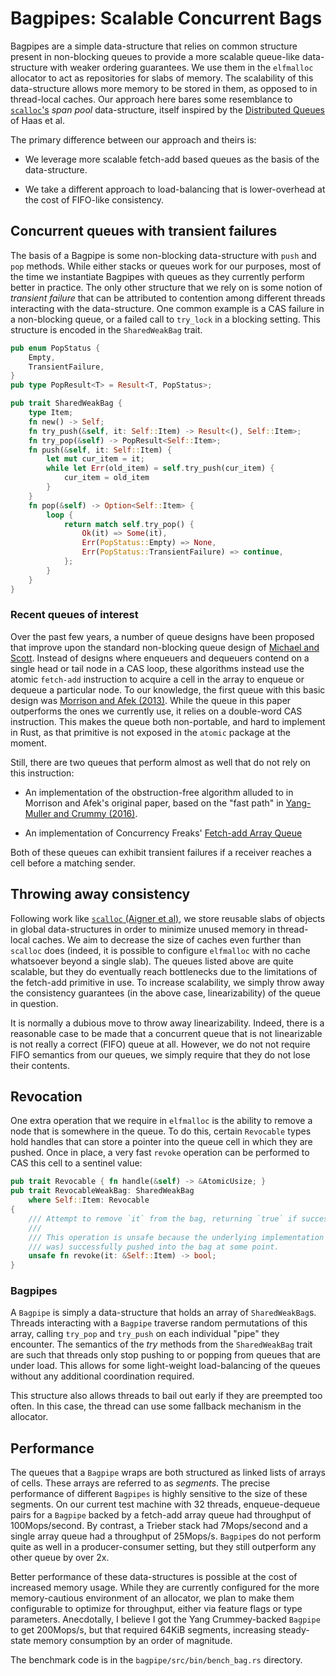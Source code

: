 # Bagpipes: Scalable Concurrent Bags

Bagpipes are a simple data-structure that relies on common structure present in
non-blocking queues to provide a more scalable queue-like data-structure with
weaker ordering guarantees. We use them in the `elfmalloc` allocator to act as
repositories for slabs of memory. The scalability of this data-structure allows
more memory to be stored in them, as opposed to in thread-local caches. Our
approach here bares some resemblance to [`scalloc`'s](https://arxiv.org/pdf/1503.09006.pdf)
*span pool* data-structure, itself inspired by the [Distributed Queues](https://www.semanticscholar.org/paper/Distributed-queues-in-shared-memory-multicore-perf-Haas-Lippautz/3c1e0e9c5b774f8d1b7522e7b7ea90634b1e252a)
of Haas et al.

The primary difference between our approach and theirs is:

* We leverage more scalable fetch-add based queues as the basis of the
  data-structure.

* We take a different approach to load-balancing that is lower-overhead at the
  cost of FIFO-like consistency.

## Concurrent queues with transient failures
The basis of a Bagpipe is some non-blocking data-structure with `push` and `pop`
methods. While either stacks or queues work for our purposes, most of the time
we instantiate Bagpipes with queues as they currently perform better in
practice. The only other structure that we rely on is some notion of *transient
failure* that can be attributed to contention among different threads
interacting with the data-structure. One common example is a CAS failure in a
non-blocking queue, or a failed call to `try_lock` in a blocking setting. This
structure is encoded in the `SharedWeakBag` trait. 

```rust
pub enum PopStatus {
    Empty,
    TransientFailure,
}
pub type PopResult<T> = Result<T, PopStatus>;

pub trait SharedWeakBag {
    type Item;
    fn new() -> Self;
    fn try_push(&self, it: Self::Item) -> Result<(), Self::Item>;
    fn try_pop(&self) -> PopResult<Self::Item>;
    fn push(&self, it: Self::Item) {
        let mut cur_item = it;
        while let Err(old_item) = self.try_push(cur_item) {
            cur_item = old_item
        }
    }
    fn pop(&self) -> Option<Self::Item> {
        loop {
            return match self.try_pop() {
                Ok(it) => Some(it),
                Err(PopStatus::Empty) => None,
                Err(PopStatus::TransientFailure) => continue,
            };
        }
    }
}
```

### Recent queues of interest

Over the past few years, a number of queue designs have been proposed that
improve upon the standard non-blocking queue design of [Michael and
Scott](https://www.research.ibm.com/people/m/michael/podc-1996.pdf). Instead of
designs where enqueuers and dequeuers contend on a single head or tail node in a
CAS loop, these algorithms instead use the atomic `fetch-add` instruction to
acquire a cell in the array to enqueue or dequeue a particular node. To our
knowledge, the first queue with this basic design was [Morrison and Afek
(2013)](http://www.cs.tau.ac.il/~mad/publications/ppopp2013-x86queues.pdf).
While the queue in this paper outperforms the ones we currently use, it relies
on a double-word CAS instruction. This makes the queue both non-portable, and
hard to implement in Rust, as that primitive is not exposed in the `atomic`
package at the moment.

Still, there are two queues that perform almost as well that do not rely on this
instruction:

* An implementation of the obstruction-free algorithm alluded to in Morrison and
  Afek's original paper, based on the "fast path" in [Yang-Muller and Crummy
  (2016)](http://chaoran.me/assets/pdf/wfq-ppopp16.pdf).

* An implementation of Concurrency Freaks' [Fetch-add Array Queue](http://concurrencyfreaks.blogspot.com/2016/11/faaarrayqueue-mpmc-lock-free-queue-part.html)

Both of these queues can exhibit transient failures if a receiver reaches a cell
before a matching sender.

## Throwing away consistency

Following work like [`scalloc` (Aigner et al)](https://arxiv.org/abs/1503.09006),
we store reusable slabs of objects in global data-structures in order to
minimize unused memory in thread-local caches. We aim to decrease the size of
caches even further than `scalloc` does (indeed, it is possible to configure
`elfmalloc` with no cache whatsoever beyond a single slab). The queues listed
above are quite scalable, but they do eventually reach bottlenecks due to the
limitations of the fetch-add primitive in use. To increase scalability, we
simply throw away the consistency guarantees (in the above case,
linearizability) of the queue in question.

It is normally a dubious move to throw away linearizability. Indeed, there is a
reasonable case to be made that a concurrent queue that is not linearizable is
not really a correct (FIFO) queue at all. However, we do not not require FIFO
semantics from our queues, we simply require that they do not lose their
contents. 

## Revocation

One extra operation that we require in `elfmalloc` is the ability to remove a
node that is somewhere in the queue. To do this, certain `Revocable` types hold
handles that can store a pointer into the queue cell in which they are pushed.
Once in place, a very fast `revoke` operation can be performed to CAS this cell
to a sentinel value:

```rust
pub trait Revocable { fn handle(&self) -> &AtomicUsize; }
pub trait RevocableWeakBag: SharedWeakBag
    where Self::Item: Revocable
{
    /// Attempt to remove `it` from the bag, returning `true` if successful.
    ///
    /// This operation is unsafe because the underlying implementation may assume that `it` is (or
    /// was) successfully pushed into the bag at some point.
    unsafe fn revoke(it: &Self::Item) -> bool;
}
```

### Bagpipes

A `Bagpipe` is simply a data-structure that holds an array of `SharedWeakBag`s.
Threads interacting with a `Bagpipe` traverse random permutations of this array,
calling `try_pop` and `try_push` on each individual "pipe" they encounter. The
semantics of the *try* methods from the `SharedWeakBag` trait are such that
threads only stop pushing to or popping from queues that are under load. This
allows for some light-weight load-balancing of the queues without any additional
coordination required.

This structure also allows threads to bail out early if they are preempted too
often. In this case, the thread can use some fallback mechanism in the allocator.

## Performance

The queues that a `Bagpipe` wraps are both structured as linked lists of arrays
of cells. These arrays are referred to as *segments*. The precise performance of
different `Bagpipes` is highly sensitive to the size of these segments. On our
current test machine with 32 threads, enqueue-dequeue pairs for a `Bagpipe`
backed by a fetch-add array queue had throughput of 100Mops/second. By contrast,
a Trieber stack had 7Mops/second and a single array queue had a throughput of
25Mops/s. `Bagpipe`s do not perform quite as well in a producer-consumer
setting, but they still outperform any other queue by over 2x.

Better performance of these data-structures is possible at the cost of increased
memory usage. While they are currently configured for the more memory-cautious
environment of an allocator, we plan to make them configurable to optimize for
throughput, either via feature flags or type parameters. Anecdotally, I believe
I got the Yang Crummey-backed `Bagpipe` to get 200Mops/s, but that required
64KiB segments, increasing steady-state memory consumption by an order of
magnitude.

The benchmark code is in the `bagpipe/src/bin/bench_bag.rs` directory.
